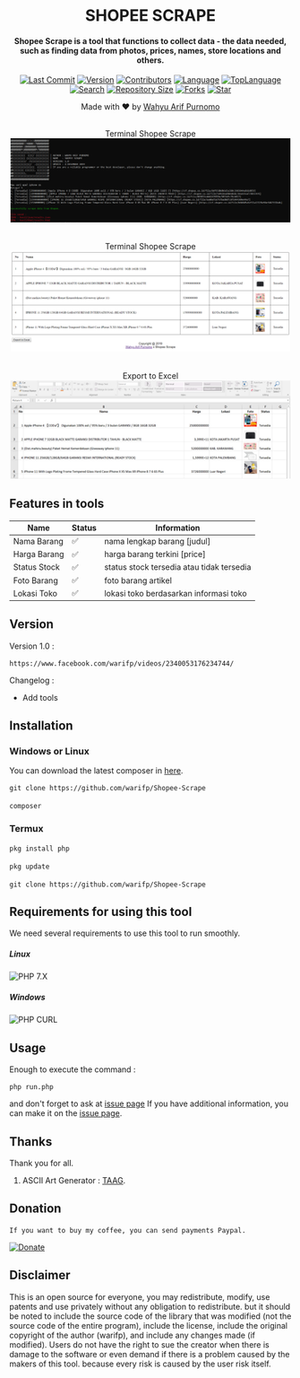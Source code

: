 <H1 align="center">
SHOPEE SCRAPE
</H1>
<H4 align="center">
Shopee Scrape is a tool that functions to collect data - the data needed, such as finding data from photos, prices, names, store locations and others.</br>
</H4>
<p align="center">
<a href="https://github.com/warifp"><img alt="Last Commit" src="https://img.shields.io/github/last-commit/warifp/shopee-scrape"/></a>
<a href="https://github.com/warifp"><img alt="Version" src="https://img.shields.io/github/v/release/warifp/Shopee-Scrape"/></a>
<a href="https://github.com/warifp"><img alt="Contributors" src="https://img.shields.io/github/contributors/warifp/shopee-scrape"/></a>
<a href="https://github.com/warifp"><img alt="Language" src="https://img.shields.io/github/languages/count/warifp/shopee-scrape"/></a>
<a href="https://github.com/warifp"><img alt="TopLanguage" src="https://img.shields.io/github/languages/top/warifp/shopee-scrape"/></a>
</br>
<a href="https://github.com/warifp"><img alt="Search" src="https://img.shields.io/github/search/warifp/shopee-scrape/scrape"/></a>
<a href="https://github.com/warifp"><img alt="Repository Size" src="https://img.shields.io/github/repo-size/warifp/shopee-scrape"/></a>
<a href="https://github.com/warifp"><img alt="Forks" src="https://img.shields.io/github/forks/warifp/shopee-scrape"/></a>
<a href="https://github.com/warifp"><img alt="Star" src="https://img.shields.io/github/stars/warifp/shopee-scrape"/></a>
</p>

<p align="center">
Made with ❤️ by <a href="https://github.com/warifp">Wahyu Arif Purnomo</a>
</p>

<p align="center">
<a><br> Terminal Shopee Scrape </br></a>
  <img src="images/shopee_scrape_terminal.png" width="500" title="Terminal Shopee Scrape" alt="Terminal Shopee Scrape">
</p>

<p align="center">
<a><br> Terminal Shopee Scrape </br></a>
  <img src="images/shopee_scrape_html.png" width="500" title="HTML Result Shopee Scrape" alt="HTML Result Shopee Scrape">
</p>

<p align="center">
<a><br> Export to Excel </br></a>
  <img src="images/shopee_scrape_xls.png" width="500" title="Export to Excel" alt="Export to Excel">
</p>

## Features in tools

| Name                               | Status             | Information                                        |
| ---------------------------------- | ------------------ | -------------------------------------------------- |
| Nama Barang                        | :white_check_mark: | nama lengkap barang [judul]                        |
| Harga Barang                       | :white_check_mark: | harga barang terkini [price]                       |
| Status Stock                       | :white_check_mark: | status stock tersedia atau tidak tersedia          |
| Foto Barang                        | :white_check_mark: | foto barang artikel                                |
| Lokasi Toko                        | :white_check_mark: | lokasi toko berdasarkan informasi toko             |


## Version

Version 1.0 :

    https://www.facebook.com/warifp/videos/2340053176234744/

  Changelog :

-   Add tools

## Installation

### Windows or Linux
You can download the latest composer in [here](https://getcomposer.org/download/).

    git clone https://github.com/warifp/Shopee-Scrape

    composer 
    
### Termux

    pkg install php

    pkg update

    git clone https://github.com/warifp/Shopee-Scrape


## Requirements for using this tool

We need several requirements to use this tool to run smoothly.

##### Linux

![PHP 7.X](https://img.shields.io/badge/PHP-7.X-success.svg "PHP 7.X")

##### Windows

![PHP CURL](https://img.shields.io/badge/XAMPP-7.3.5-success.svg "XAMPP 7.X")

## Usage

Enough to execute the command :

    php run.php


and don't forget to ask at [issue page](https://github.com/warifp/Shopee-Scrape/issues)
If you have additional information, you can make it on the [issue page](https://github.com/warifp/Shopee-Scrape/issues).

## Thanks

Thank you for all.

1.  ASCII Art Generator : [TAAG](http://patorjk.com/software/taag).

## Donation

    If you want to buy my coffee, you can send payments Paypal.

[![Donate](https://img.shields.io/badge/Donate-PayPal-green.svg)](https://paypal.me/wahyuarifpurnomo)

## Disclaimer

This is an open source for everyone, you may redistribute, modify, use patents and use privately without any obligation to redistribute. but it should be noted to include the source code of the library that was modified (not the source code of the entire program), include the license, include the original copyright of the author (warifp), and include any changes made (if modified). Users do not have the right to sue the creator when there is damage to the software or even demand if there is a problem caused by the makers of this tool. because every risk is caused by the user risk itself.
